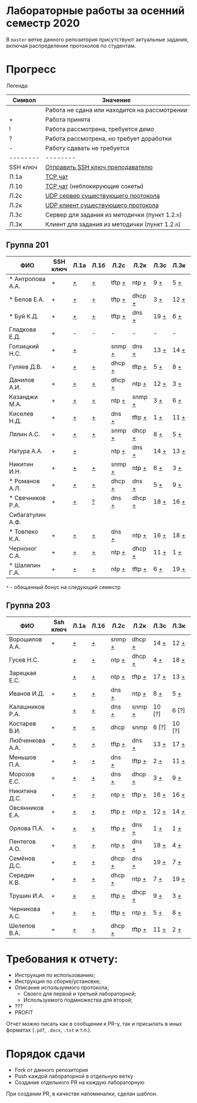 # Лабораторные работы за осенний семестр 2020

В `master` ветке данного репозитория присутствуют актуальные задания, включая 
распределение протоколов по студентам.

# Прогресс

Легенда:

| Символ   | Значение                                                                                   |
| --       | --                                                                                         |
|          | Работа не сдана или находится на рассмотрении                                              |
| +        | Работа принята                                                                             |
| !        | Работа рассмотрена, требуется демо                                                         |
| ?        | Работа рассмотрена, но требует доработки                                                   |
| -        | Работу сдавать не требуется                                                                |
| -------- | --------                                                                                   |
| SSH ключ | [Отправить SSH ключ преподавателю](https://insysnw.github.io/labs/900-ssh-keygen/)         |
| Л.1a     | [TCP чат](https://insysnw.github.io/labs/01-tcp-chat/)                                     |
| Л.1б     | [TCP чат](https://insysnw.github.io/labs/01-tcp-chat/) (неблокирующие сокеты)              |
| Л.2c     | [UDP сервер существующего протокола](https://insysnw.github.io/labs/02-udp-real-protocol/) |
| Л.2к     | [UDP клиент существующего протокола](https://insysnw.github.io/labs/02-udp-real-protocol/) |
| Л.3с     | Сервер для задания из методички (пункт 1.2.`n`)                                            |
| Л.3к     | Клиент для задания из методички (пункт 1.2.`n`)                                            |

## Группа 201

| ФИО               | SSH ключ | Л.1a                | Л.1б                | Л.2c                     | Л.2к                     | Л.3с                   | Л.3к                   | Оценка  | Л.4                 |
| --                | --       | --                  | --                  | --                       | --                       | --                     | --                     | --      | --                  |
| *  Антропова А.А. | +        | [+](../../pull/21)  | [+](../../pull/64)  | tftp [+](../../pull/69)  | ntp [+](../../pull/70)   | 9 [+](../../pull/76)   | 5 [+](../../pull/89)   | зачтено | [?](../../pull/182) |
| *  Белов Е.А.     | +        | [+](../../pull/10)  | [+](../../pull/65)  | tftp [+](../../pull/34)  | dhcp [+](../../pull/43)  | 3 [+](../../pull/71)   | 12 [+](../../pull/98)  | зачтено | [?](../../pull/181) |
| *  Буй К.Д.       | +        | [+](../../pull/12)  | [+](../../pull/12)  | tftp [+](../../pull/18)  | dns [+](../../pull/18)   | 19 [+](../../pull/91)  | 6 [+](../../pull/91)   | зачтено | [?](../../pull/175) |
| Гладкова Е.Д.     | +        | -                   | -                   | -                        | -                        | -                      | -                      | зачтено | [?](../../pull/186) |
| Голзицкий Н.С.    | +        | [+](../../pull/46)  |                     | snmp [+](../../pull/63)  | dns [+](../../pull/63)   | 13 [+](../../pull/85)  | 14 [+](../../pull/85)  | зачтено |                     |
| Гуляев Д.В.       | +        | [+](../../pull/50)  | [+](../../pull/50)  | dhcp [+](../../pull/95)  | tftp [+](../../pull/116) | 5 [+](../../pull/133)  | 8 [+](../../pull/140)  | зачтено | [?](../../pull/194) |
| Данилов А.И.      | +        | [+](../../pull/120) | [+](../../pull/121) | dhcp [+](../../pull/118) | ntp [+](../../pull/119)  | 12 [+](../../pull/106) | 3 [+](../../pull/105)  | зачтено | [?](../../pull/190) |
| Казанджи М.А.     | +        | [+](../../pull/7)   | [+](../../pull/7)   | ntp [+](../../pull/145)  | snmp [+](../../pull/145) | 3 [+](../../pull/146)  | 6 [+](../../pull/148)  | зачтено | [?](../../pull/178) |
| Киселев Н.Д.      | +        | [+](../../pull/97)  | [+](../../pull/97)  | dns [+](../../pull/143)  | tftp [+](../../pull/143) | 1 [+](../../pull/149)  | 11 [+](../../pull/150) | зачтено |                     |
| Лялин А.С.        | +        | [+](../../pull/80)  | [+](../../pull/151) | snmp [+](../../pull/160) | dhcp [+](../../pull/152) | 8 [+](../../pull/135)  | 5 [+](../../pull/136)  | зачтено | [+](../../pull/189) |
| Натура А.А.       | +        | [+](../../pull/17)  |                     | ntp [+](../../pull/29)   | dns [+](../../pull/29)   | 14 [+](../../pull/83)  | 13 [+](../../pull/83)  | зачтено | [+](../../pull/171) |
| Никитин И.Н.      | +        | [+](../../pull/108) | [+](../../pull/159) | snmp [+](../../pull/154) | ntp [+](../../pull/147)  | 6 [+](../../pull/148)  | 3 [+](../../pull/146)  | зачтено |                     |
| * Романов А.Л.    | +        | [+](../../pull/66)  | [+](../../pull/66)  | dhcp [+](../../pull/68)  | dns [+](../../pull/67)   | 5 [+](../../pull/89)   | 9 [+](../../pull/76)   | зачтено |                     |
| * Свечников Р.А.  | +        | [+](../../pull/6)   | [?](../../pull/94)  | dns [+](../../pull/93)   | dhcp [+](../../pull/93)  | 18 [+](../../pull/62)  | 16 [+](../../pull/62)  | зачтено | [+](../../pull/172) |
| Сибагатулин А.Ф.  |          |                     |                     |                          |                          |                        |                        |         |                     |
| * Товпеко К.А.    | +        | [+](../../pull/2)   | [+](../../pull/2)   | dns [+](../../pull/3)    | ntp [+](../../pull/3)    | 16 [+](../../pull/61)  | 18 [+](../../pull/61)  | зачтено | [+](../../pull/170) |
| Черноног С.А.     | +        | [+](../../pull/92)  | [+](../../pull/107) | ntp [+](../../pull/134)  | dhcp [+](../../pull/134) | 11 [+](../../pull/150) | 1 [+](../../pull/149)  | зачтено | [?](../../pull/173) |
| * Шаляпин Г.А.    | +        | [+](../../pull/37)  | [+](../../pull/37)  | ntp [+](../../pull/96)   | tftp [+](../../pull/96)  | 6 [+](../../pull/91)   | 19 [+](../../pull/91)  | зачтено |                     |

`*` - обещанный бонус на следующий семестр

## Группа 203

| ФИО             | Ssh ключ | Л.1a                | Л.1б                | Л.2с                     | Л.2к                      | Л.3с                   | Л.3к                   | Оценка  | Л.4                 |
| --              | --       | --                  | --                  | --                       | --                        | --                     | --                     | --      | --                  |
| Ворошилов А.А.  | +        | [+](../../pull/124) | [+](../../pull/124) | snmp [+](../../pull/132) | dhcp [+](../../pull/36)   | 14 [+](../../pull/130) | 12 [+](../../pull/131) | зачтено |                     |
| Гусев Н.С.      |          | [+](../../pull/33)  | [+](../../pull/103) | ntp [+](../../pull/84)   | dhcp [+](../../pull/88)   | 4 [+](../../pull/77)   | 18 [+](../../pull/75)  | зачтено |                     |
| Зарецкая Е.С.   |          | [+](../../pull/126) | [+](../../pull/127) | ntp [+](../../pull/129)  | tftp  [+](../../pull/128) | 17 [+](../../pull/59)  | 13 [+](../../pull/57)  | зачтено |                     |
| Иванов И.Д.     | +        | [+](../../pull/48)  | [+](../../pull/13)  | dns [+](../../pull/35)   | ntp [+](../../pull/26)    | 8 [+](../../pull/55)   | 5 [+](../../pull/51)   | зачтено |                     |
| Калашников Р.А. |          | [+](../../pull/144) | [+](../../pull/144) | dns [+](../../pull/153)  | snmp [+](../../pull/155)  | 10 [?]                 | 6 [?]                  | зачтено |                     |
| Костарев В.И.   | +        | [+](../../pull/157) | [+](../../pull/158) | dhcp                     | snmp                      | 6 [?]                  | 10 [?]                 | зачтено |                     |
| Любченкова А.А. | +        | [+](../../pull/15)  | [+](../../pull/39)  | tftp [+](../../pull/23)  | dns [+](../../pull/19)    | 13 [+](../../pull/53)  | 17 [+](../../pull/58)  | зачтено |                     |
| Меньшов П.А.    | +        | [+](../../pull/109) | [+](../../pull/125) | dns [+](../../pull/20)   | tftp [+](../../pull/24)   | 2 [+](../../pull/112)  | 11 [+](../../pull/114) | зачтено |                     |
| Морозов Е.С.    | +        | [+](../../pull/73)  | [+](../../pull/74)  | dns [+](../../pull/104)  | dhcp [+](../../pull/99)   | 3 [+](../../pull/82)   | 9 [+](../../pull/)     | зачтено |                     |
| Никитина Д.С.   | +        | [+](../../puul/115) | [+](../../pull/156) | ntp [+](../../pull/167)  | tftp [+](../../pull/168)  | 16 [+](../../pull/169) | 16 [+](../../pull/169) | зачтено |                     |
| Овсянников Е.А. | +        | [+](../../pull/11)  | [+](../../pull/16)  | tftp [+](../../pull/44)  | ntp [+](../../pull/45)    | 12 [+](../../pull/60)  | 14 [+](../../pull/54)  | зачтено |                     |
| Орлова П.А.     | +        | [+](../../pull/137) | [+](../../pull/138) | tftp [+](../../pull/139) | dns [+](../../pull/141)   | 1 [+](../../pull/142)  | 1 [+](../../pull/142)  | зачтено |                     |
| Пентегов А.О.   | +        | [+](../../pull/30)  | [+](../../pull/31)  | ntp [+](../../pull/102)  | dns [+](../../pull/102)   | 18 [+](../../pull/78)  | 4 [+](../../pull/78)   | зачтено |                     |
| Семёнов Д.С.    | +        | [+](../../pull/4)   | [+](../../pull/42)  | dhcp [+](../../pull/32)  | dns [+](../../pull/40)    | 19 [+](../../pull/100) | 7 [+](../../pull/101)  | зачтено | [+](../../pull/174) |
| Середин К.В.    | +        | [+](../../pull/5)   | [+](../../pull/117) | dhcp [+](../../pull/122) | ntp [+](../../pull/38)    | 7 [+](../../pull/101)  | 19 [+](../../pull/100) | зачтено |                     |
| Трушин И.А.     | +        | [+](../../pull/49)  | [+](../../pull/41)  | tftp [+](../../pull/72)  | dhcp [+](../../pull/79)   | 9 [+](../../pull/87)   | 3 [+](../../pull/81)   | зачтено |                     |
| Черникова А.С.  | +        | [+](../../pull/47)  | [+](../../pull/14)  | tftp [+](../../pull/22)  | ntp [+](../../pull/25)    | 5 [+](../../pull/52)   | 8 [+](../../pull/56)   | зачтено |                     |
| Шелепов В.А.    | +        | [+](../../pull/110) | [+](../../pull/123) | dhcp [+](../../pull/27)  | tftp [+](../../pull/28)   | 11 [+](../../pull/113) | 2 [+](../../pull/111)  | зачтено |                     |

# Требования к отчету:

* Инструкция по использованию;
* Инструкция по сборке/установке;
* Описание используемого протокола;
  * Своего для первой и третьей лабораторной;
  * Используемого подмножества для второй;
* ???
* PROFIT

Отчет можно писать как в сообщении к PR-у, так и присылать в иных 
форматах (`.pdf`, `.docx`, `.txt` и т.п.).

# Порядок сдачи

* Fork от данного репозитория
* Push каждой лабораторной в отдельную ветку
* Создание отдельного PR на каждую лабораторную

При создании PR, в качестве напоминалки, сделан шаблон.

